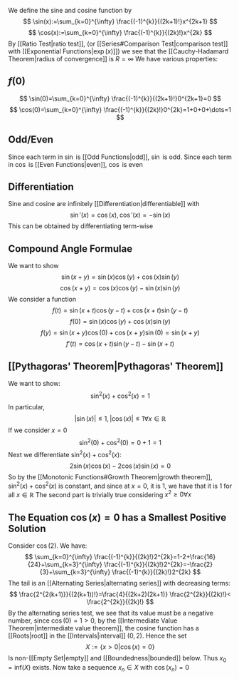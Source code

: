 We define the sine and cosine function by
$$
\sin(x):=\sum_{k=0}^{\infty} \frac{(-1)^{k}}{(2k+1)!}x^{2k+1}
$$
$$
 \cos(x):=\sum_{k=0}^{\infty} \frac{(-1)^{k}}{(2k)!}x^{2k}  
$$
By [[Ratio Test|ratio test]], (or [[Series#Comparison Test|comparison test]] with [[Exponential Functions|$\exp(x)$]]) we see that the [[Cauchy-Hadamard Theorem|radius of convergence]] is $R=\infty$
We have various properties:
## $f(0)$
$$
\sin(0)=\sum_{k=0}^{\infty} \frac{(-1)^{k}}{(2k+1)!}0^{2k+1}=0 
$$
$$
 \cos(0)=\sum_{k=0}^{\infty} \frac{(-1)^{k}}{(2k)!}0^{2k}=1+0+0+\dots=1 
$$
## Odd/Even
Since each term in $\sin$ is [[Odd Functions|odd]], $\sin$ is odd. Since each term in $\cos$ is [[Even Functions|even]], $\cos$ is even
## Differentiation
Sine and cosine are infinitely [[Differentiation|differentiable]] with
$$
\sin'(x)=\cos(x),\cos'(x)=-\sin(x)
$$
This can be obtained by differentiating term-wise

## Compound Angle Formulae
We want to show
$$
\sin(x+y)=\sin(x)\cos(y)+\cos(x)\sin(y)
$$
$$
 \cos(x+y)=\cos(x)\cos(y)-\sin(x)\sin(y)
$$
We consider a function
$$
f(t)=\sin(x+t)\cos(y-t)+\cos(x+t)\sin(y-t)
$$
$$
f(0)=\sin(x)\cos(y)+\cos(x)\sin(y)
$$
$$
f(y)=\sin(x+y)\cos(0)+\cos(x+y)\sin(0)=\sin(x+y)
$$
$$
f'(t)=\cos(x+t)\sin(y-t)-\sin(x+t)
$$
## [[Pythagoras' Theorem|Pythagoras' Theorem]]
We want to show:
$$
\sin ^{2}(x)+\cos ^{2}(x)=1
$$
In particular,
$$
\left| \sin(x) \right| \leq 1,\left| \cos(x) \right| \leq 1\forall x\in \mathbb{R}
$$
If we consider $x=0$
$$
\sin ^{2}(0)+\cos ^{2}(0)=0+1=1
$$
Next we differentiate $\sin ^{2}(x)+\cos ^{2}(x)$:
$$
2\sin(x)\cos(x)-2\cos(x)\sin(x)=0
$$
So by the [[Monotonic Functions#Growth Theorem|growth theorem]], $\sin ^{2}(x)+\cos ^{2}(x)$ is constant, and since at $x=0$, it is $1$, we have that it is $1$ for all $x\in\mathbb{R}$
The second part is trivially true considering $x^{2}\geq 0\forall x$
## The Equation $\cos(x)=0$ has a Smallest Positive Solution
Consider $\cos(2)$. We have:
$$
\sum_{k=0}^{\infty} \frac{(-1)^{k}}{(2k)!}2^{2k}=1-2+\frac{16}{24}+\sum_{k=3}^{\infty} \frac{(-1)^{k}}{(2k)!}2^{2k}=-\frac{2}{3}+\sum_{k=3}^{\infty} \frac{(-1)^{k}}{(2k)!}2^{2k}   
$$
The tail is an [[Alternating Series|alternating series]] with decreasing terms:
$$
\frac{2^{2(k+1)}}{(2(k+1))!}=\frac{4}{(2k+2)(2k+1)} \frac{2^{2k}}{(2k)!}< \frac{2^{2k}}{(2k)!}
$$
By the alternating series test, we see that its value must be a negative number, since $\cos(0)=1>0$, by the [[Intermediate Value Theorem|intermediate value theorem]], the cosine function has a [[Roots|root]] in the [[Intervals|interval]] $(0,2)$. Hence the set
$$
X:=\left\{ x>0|\cos(x)=0 \right\}
$$
Is non-[[Empty Set|empty]] and [[Boundedness|bounded]] below. Thus $x_{0}=\text{inf}(X)$ exists. Now take a sequence $x_{n}\in X$ with $\cos(x_{n})=0$